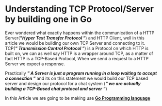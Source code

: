 # Understanding TCP Protocol/Server by building one in Go

Ever wondered what exactly happens within the communication of a HTTP Server(*__"Hyper Text Transfer Protocol "__*) and HTTP Client, well in this article we would be building our own TCP Server and connecting to it. TCP(*__" Transmission Control Protocol "__*) is a Protocol on which HTTP is built on, we can as well say HTTP is a wrapper around TCP, as a matter of fact HTTP is a TCP-Based Protocol, When we send a request to a HTTP Server we expect a response.

Practically *__" A Server is just a program running in a loop waiting to accept a connection "__* and its on this statement we would build our TCP based server and design our protocol for a chat system (*__" we are actually building a TCP-Based chat protocol and server  "__*)

In this Article we are going to be making use __[Go Programming language](https://go.dev/)__


